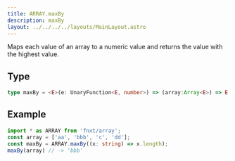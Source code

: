 ```yaml
---
title: ARRAY.maxBy
description: maxBy
layout: ../../../../layouts/MainLayout.astro
---
```

Maps each value of an array to a numeric value and returns the value with the highest value.

## Type
```ts
type maxBy = <E>(e: UnaryFunction<E, number>) => (array:Array<E>) => E
```

## Example
```ts
import * as ARRAY from 'fnxt/array';
const array = ['aa', 'bbb', 'c', 'dd'];
const maxBy = ARRAY.maxBy((x: string) => x.length);
maxBy(array) // -> 'bbb'
```
